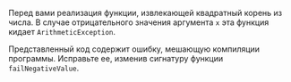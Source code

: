 

Перед вами реализация функции, извлекающей квадратный корень из числа.
В случае отрицательного значения аргумента `x` эта функция кидает `ArithmeticException`.

Представленный код содержит ошибку, мешающую компиляции программы.
Исправьте ее, изменив сигнатуру функции `failNegativeValue`.

